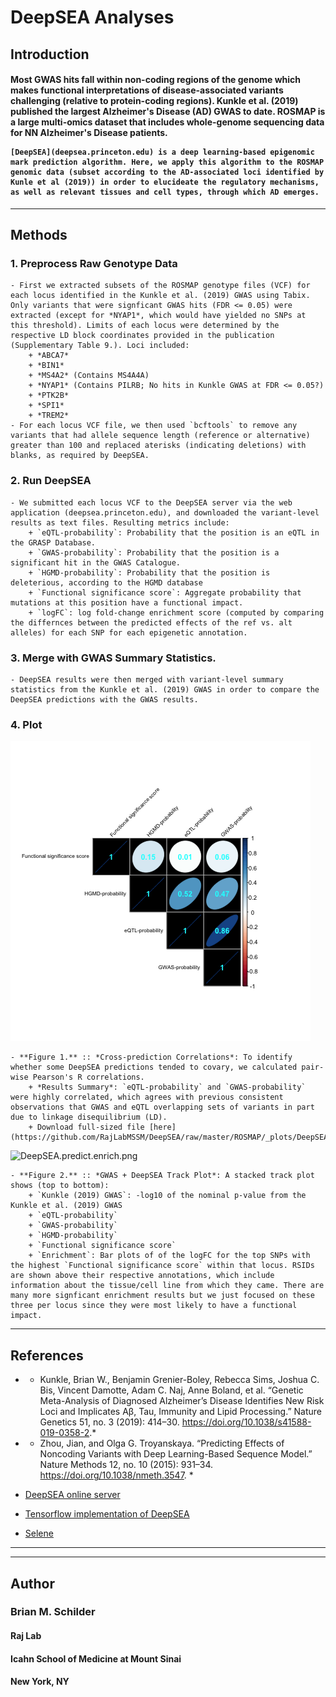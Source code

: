 # DeepSEA Analyses

## Introduction  

<h4> 
	Most GWAS hits fall within non-coding regions of the genome which makes functional interpretations of disease-associated variants challenging (relative to protein-coding regions). Kunkle et al. (2019) published the largest Alzheimer's Disease (AD) GWAS to date. ROSMAP is a large multi-omics dataset that includes whole-genome sequencing data for NN Alzheimer's Disease patients.  

	[DeepSEA](deepsea.princeton.edu) is a deep learning-based epigenomic mark prediction algorithm. Here, we apply this algorithm to the ROSMAP genomic data (subset according to the AD-associated loci identified by Kunle et al (2019)) in order to elucideate the regulatory mechanisms, as well as relevant tissues and cell types, through which AD emerges.
</h4>

<hr>

## Methods  

### 1. Preprocess Raw Genotype Data
	- First we extracted subsets of the ROSMAP genotype files (VCF) for each locus identified in the Kunkle et al. (2019) GWAS using Tabix. Only variants that were signficant GWAS hits (FDR <= 0.05) were extracted (except for *NYAP1*, which would have yielded no SNPs at this threshold). Limits of each locus were determined by the respective LD block coordinates provided in the publication (Supplementary Table 9.). Loci included:
		+ *ABCA7*  
		+ *BIN1*  
		+ *MS4A2* (Contains MS4A4A)
		+ *NYAP1* (Contains PILRB; No hits in Kunkle GWAS at FDR <= 0.05?) 
		+ *PTK2B*  
		+ *SPI1*  
		+ *TREM2*
	- For each locus VCF file, we then used `bcftools` to remove any variants that had allele sequence length (reference or alternative) greater than 100 and replaced aterisks (indicating deletions) with blanks, as required by DeepSEA.  

### 2. Run DeepSEA
	- We submitted each locus VCF to the DeepSEA server via the web application (deepsea.princeton.edu), and downloaded the variant-level results as text files. Resulting metrics include:
		+ `eQTL-probability`: Probability that the position is an eQTL in the GRASP Database.   
		+ `GWAS-probability`: Probability that the position is a significant hit in the GWAS Catalogue. 
		+ `HGMD-probability`: Probability that the position is deleterious, according to the HGMD database
		+ `Functional significance score`: Aggregate probability that mutations at this position have a functional impact.
		+ `logFC`: log fold-change enrichment score (computed by comparing the differnces between the predicted effects of the ref vs. alt alleles) for each SNP for each epigenetic annotation.

### 3. Merge with GWAS Summary Statistics. 
	- DeepSEA results were then merged with variant-level summary statistics from the Kunkle et al. (2019) GWAS in order to compare the DeepSEA predictions with the GWAS results.

### 4. Plot 

![DeepSEA.corrplot.png](./ROSMAP/_plots/DeepSEA.corrplot.png)

	- **Figure 1.** :: *Cross-prediction Correlations*: To identify whether some DeepSEA predictions tended to covary, we calculated pair-wise Pearson's R correlations.
		+ *Results Summary*: `eQTL-probability` and `GWAS-probability` were highly correlated, which agrees with previous consistent observations that GWAS and eQTL overlapping sets of variants in part due to linkage disequilibrium (LD).  
		+ Download full-sized file [here](https://github.com/RajLabMSSM/DeepSEA/raw/master/ROSMAP/_plots/DeepSEA.predict.enrich.png).

![DeepSEA.predict.enrich.png](./ROSMAP/_plots/DeepSEA.predict.enrich.png)

	- **Figure 2.** :: *GWAS + DeepSEA Track Plot*: A stacked track plot shows (top to bottom):
		+ `Kunkle (2019) GWAS`: -log10 of the nominal p-value from the Kunkle et al. (2019) GWAS
		+ `eQTL-probability`
		+ `GWAS-probability`
		+ `HGMD-probability`
		+ `Functional significance score`
		+ `Enrichment`: Bar plots of of the logFC for the top SNPs with the highest `Functional significance score` within that locus. RSIDs are shown above their respective annotations, which include information about the tissue/cell line from which they came. There are many more signficant enrichment results but we just focused on these three per locus since they were most likely to have a functional impact.
 
<hr>
	 
## References  

- * Kunkle, Brian W., Benjamin Grenier-Boley, Rebecca Sims, Joshua C. Bis, Vincent Damotte, Adam C. Naj, Anne Boland, et al. “Genetic Meta-Analysis of Diagnosed Alzheimer’s Disease Identifies New Risk Loci and Implicates Aβ, Tau, Immunity and Lipid Processing.” Nature Genetics 51, no. 3 (2019): 414–30. https://doi.org/10.1038/s41588-019-0358-2.*  

- * Zhou, Jian, and Olga G. Troyanskaya. “Predicting Effects of Noncoding Variants with Deep Learning-Based Sequence Model.” Nature Methods 12, no. 10 (2015): 931–34. https://doi.org/10.1038/nmeth.3547. *

- [DeepSEA online server](deepsea.princeton.edu)  

- [Tensorflow implementation of DeepSEA](https://github.com/danvk/deepsea)  

- [Selene](https://selene.flatironinstitute.org)


<hr><hr>

## Author
### Brian M. Schilder
#### Raj Lab
#### Icahn School of Medicine at Mount Sinai
#### New York, NY

